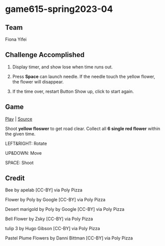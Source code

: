# game615-spring2023-04
## Team
Fiona   Yifei

## Challenge Accomplished

1. Display timer, and show lose when time runs out.

2. Press **Space** can launch needle. If the needle touch the yellow flower, the flower will disappear.

3. If the time over, restart Button Show up, click to start again. 

## Game

[Play](https://wy6714.github.io/game615-spring2023-04/Exercise04/play/) | [Source](https://github.com/wy6714/game615-spring2023-04)

Shoot **yellow floswer** to get road clear. Collect all **6 single red flower** within the given time.  

LEFT&RIGHT: Rotate

UP&DOWN: Move

SPACE: Shoot

## Credit
Bee by apelab [CC-BY] via Poly Pizza

Flower by Poly by Google [CC-BY] via Poly Pizza

Desert marigold by Poly by Google [CC-BY] via Poly Pizza

Bell Flower by Zsky [CC-BY] via Poly Pizza

tulip 3 by Hugo Gibson [CC-BY] via Poly Pizza

Pastel Plume Flowers by Danni Bittman [CC-BY] via Poly Pizza
